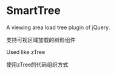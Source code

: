 # SmartTree
A viewing area load tree plugin of jQuery.

支持可视区域加载的树形组件

Used like zTree

使用zTree的代码组织方式
